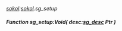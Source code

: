 _[sokol](../../modules/sokol/sokol-module.md):[sokol](../../modules/sokol/sokol-module.md).sg\_setup_
##### Function sg\_setup:Void( desc:[sg_desc](../../modules/sokol/sokol-sg_desc.md) Ptr )
